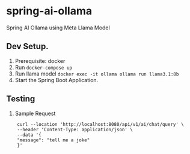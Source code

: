# spring-ai-ollama
Spring AI Ollama using Meta Llama Model

## Dev Setup.
1. Prerequisite: docker
2. Run `docker-compose up`
3. Run llama model `docker exec -it ollama ollama run llama3.1:8b`
4. Start the Spring Boot Application.

## Testing

1. Sample Request
```curl
    curl --location 'http://localhost:8080/api/v1/ai/chat/query' \
    --header 'Content-Type: application/json' \
    --data '{
    "message": "tell me a joke"
    }'
```

